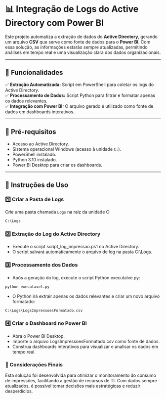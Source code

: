 # 📊 Integração de Logs do Active Directory com Power BI

Este projeto automatiza a extração de dados do **Active Directory**, gerando um arquivo **CSV** que serve como fonte de dados para o **Power BI**. Com essa solução, as informações estarão sempre atualizadas, permitindo análises em tempo real e uma visualização clara dos dados organizacionais.

---

## 🚀 Funcionalidades

✅ **Extração Automatizada:** Script em PowerShell para coletar os logs do Active Directory.  
✅ **Processamento de Dados:** Script Python para filtrar e formatar apenas os dados relevantes.  
✅ **Integração com Power BI:** O arquivo gerado é utilizado como fonte de dados em dashboards interativos.  

---

## 🔧 Pré-requisitos

- Acesso ao Active Directory.
- Sistema operacional Windows (acesso à unidade `C:`).
- PowerShell instalado.
- Python 3.10 instalado.
- Power BI Desktop para criar os dashboards.

---

## 📌 Instruções de Uso

### 1️⃣ Criar a Pasta de Logs

Crie uma pasta chamada `Logs` na raiz da unidade C:
```bash
C:\Logs
```

### 2️⃣ Extração do Log do Active Directory
- Execute o script script_log_impressao.ps1 no Active Directory.
- O script salvará automaticamente o arquivo de log na pasta C:\Logs.

### 3️⃣ Processamento dos Dados
- Após a geração do log, execute o script Python executalve.py:
```bash
python executavel.py
```
- O Python irá extrair apenas os dados relevantes e criar um novo arquivo formatado:
```bash
C:\Logs\LogsImpressoesFormatado.csv
```

### 4️⃣ Criar o Dashboard no Power BI
- Abra o Power BI Desktop.
- Importe o arquivo LogsImpressoesFormatado.csv como fonte de dados.
- Construa dashboards interativos para visualizar e analisar os dados em tempo real.


### 📢 Considerações Finais
Esta solução foi desenvolvida para otimizar o monitoramento do consumo de impressões, facilitando a gestão de recursos de TI. Com dados sempre atualizados, é possível tomar decisões mais estratégicas e reduzir desperdícios.